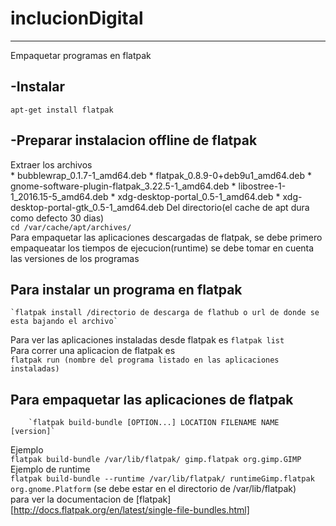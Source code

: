 # inclucionDigital
----------------------------
Empaquetar programas en flatpak  
## -Instalar  
	apt-get install flatpak  
## -Preparar instalacion offline de flatpak  
  Extraer los archivos  
	*  bubblewrap_0.1.7-1_amd64.deb
	*  flatpak_0.8.9-0+deb9u1_amd64.deb
	*  gnome-software-plugin-flatpak_3.22.5-1_amd64.deb
	*  libostree-1-1_2016.15-5_amd64.deb
	*  xdg-desktop-portal_0.5-1_amd64.deb
	*  xdg-desktop-portal-gtk_0.5-1_amd64.deb
  Del directorio(el cache de apt dura como defecto 30 dias)  
	`cd /var/cache/apt/archives/`  
Para empaquetar las aplicaciones descargadas de flatpak, se debe primero empaqueatar los tiempos de ejecucion(runtime) se debe tomar en cuenta las versiones de los programas  
## Para instalar un programa en flatpak
	`flatpak install /directorio de descarga de flathub o url de donde se esta bajando el archivo`
Para ver las aplicaciones instaladas desde flatpak es 
		`flatpak list`   
Para correr una aplicacion de flatpak es  
		`flatpak run (nombre del programa listado en las aplicaciones instaladas)`
## Para empaquetar las aplicaciones de flatpak  
		`flatpak build-bundle [OPTION...] LOCATION FILENAME NAME [version]`  
Ejemplo  
		`flatpak build-bundle /var/lib/flatpak/ gimp.flatpak org.gimp.GIMP`
Ejemplo de runtime  
		`flatpak build-bundle --runtime /var/lib/flatpak/ runtimeGimp.flatpak  org.gnome.Platform`
(se debe estar en el directorio de /var/lib/flatpak)  
para ver la documentacion de [flatpak][http://docs.flatpak.org/en/latest/single-file-bundles.html]  

	
